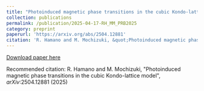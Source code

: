 ```yaml
---
title: "Photoinduced magnetic phase transitions in the cubic Kondo-lattice model"
collection: publications
permalink: /publication/2025-04-17-RH_MM_PRB2025
category: preprint
paperurl: 'https://arxiv.org/abs/2504.12881'
citation: 'R. Hamano and M. Mochizuki, &quot;Photoinduced magnetic phase transitions in the cubic Kondo-lattice model&quot;, <i>arXiv</i>:2504.12881 (2025)'
---
```

[Download paper here](https://arxiv.org/abs/2504.12881)

Recommended citation: R. Hamano and M. Mochizuki, "Photoinduced magnetic phase transitions in the cubic Kondo-lattice model", <i>arXiv</i>:2504.12881 (2025)